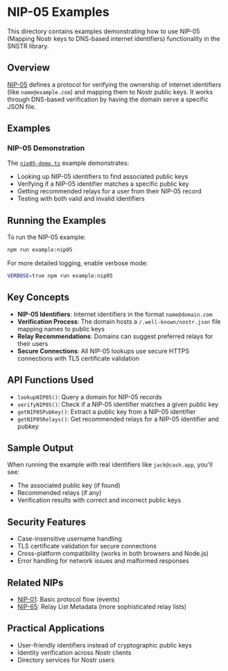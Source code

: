 # NIP-05 Examples

This directory contains examples demonstrating how to use NIP-05 (Mapping Nostr keys to DNS-based internet identifiers) functionality in the SNSTR library.

## Overview

[NIP-05](https://github.com/nostr-protocol/nips/blob/master/05.md) defines a protocol for verifying the ownership of internet identifiers (like `name@example.com`) and mapping them to Nostr public keys. It works through DNS-based verification by having the domain serve a specific JSON file.

## Examples

### NIP-05 Demonstration

The [`nip05-demo.ts`](./nip05-demo.ts) example demonstrates:

- Looking up NIP-05 identifiers to find associated public keys
- Verifying if a NIP-05 identifier matches a specific public key
- Getting recommended relays for a user from their NIP-05 record
- Testing with both valid and invalid identifiers

## Running the Examples

To run the NIP-05 example:

```bash
npm run example:nip05
```

For more detailed logging, enable verbose mode:

```bash
VERBOSE=true npm run example:nip05
```

## Key Concepts

- **NIP-05 Identifiers**: Internet identifiers in the format `name@domain.com`
- **Verification Process**: The domain hosts a `/.well-known/nostr.json` file mapping names to public keys
- **Relay Recommendations**: Domains can suggest preferred relays for their users
- **Secure Connections**: All NIP-05 lookups use secure HTTPS connections with TLS certificate validation

## API Functions Used

- `lookupNIP05()`: Query a domain for NIP-05 records
- `verifyNIP05()`: Check if a NIP-05 identifier matches a given public key
- `getNIP05PubKey()`: Extract a public key from a NIP-05 identifier
- `getNIP05Relays()`: Get recommended relays for a NIP-05 identifier and pubkey

## Sample Output

When running the example with real identifiers like `jack@cash.app`, you'll see:

- The associated public key (if found)
- Recommended relays (if any)
- Verification results with correct and incorrect public keys

## Security Features

- Case-insensitive username handling
- TLS certificate validation for secure connections
- Cross-platform compatibility (works in both browsers and Node.js)
- Error handling for network issues and malformed responses

## Related NIPs

- [NIP-01](https://github.com/nostr-protocol/nips/blob/master/01.md): Basic protocol flow (events)
- [NIP-65](https://github.com/nostr-protocol/nips/blob/master/65.md): Relay List Metadata (more sophisticated relay lists)

## Practical Applications

- User-friendly identifiers instead of cryptographic public keys
- Identity verification across Nostr clients
- Directory services for Nostr users 